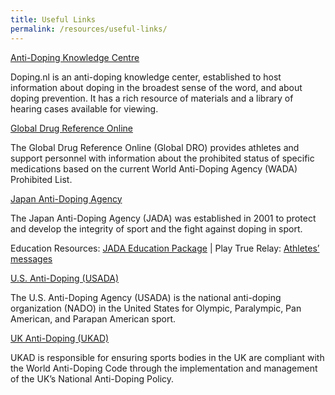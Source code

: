 ```yaml
---
title: Useful Links
permalink: /resources/useful-links/
---
```

[Anti-Doping Knowledge Centre](https://www.doping.nl/)

Doping.nl is an anti-doping knowledge center, established to host information about doping in the broadest sense of the word, and about doping prevention. It has a rich resource of materials and a library of hearing cases available for viewing.

[Global Drug Reference Online](https://www.globaldro.com/Home)

The Global Drug Reference Online (Global DRO) provides athletes and support personnel with information about the prohibited status of specific medications based on the current World Anti-Doping Agency (WADA) Prohibited List.

[Japan Anti-Doping Agency](https://www.playtruejapan.org/)

The Japan Anti-Doping Agency (JADA) was established in 2001 to protect and develop the integrity of sport and the fight against doping in sport.

Education Resources: [JADA Education Package](https://www.playtrue2020-sp4t.jp/edu_package/)   |   Play True Relay: [Athletes’ messages](https://www.playtrue2020-sp4t.jp/ptrelay/)

[U.S. Anti-Doping (USADA)](https://www.usada.org/)

The U.S. Anti-Doping Agency (USADA) is the national anti-doping organization (NADO) in the United States for Olympic, Paralympic, Pan American, and Parapan American sport.

[UK Anti-Doping (UKAD)](https://www.ukad.org.uk/)

UKAD is responsible for ensuring sports bodies in the UK are compliant with the World Anti-Doping Code through the implementation and management of the UK’s National Anti-Doping Policy.
